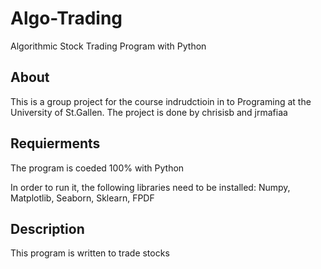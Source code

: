 # Algo-Trading
Algorithmic Stock Trading Program with Python


## About 
This is a group project for the course indrudctioin in to Programing at the University of St.Gallen. The project is done by chrisisb and jrmafiaa 

## Requierments  
The program is coeded 100% with Python

In order to run it, the following libraries need to be installed:
Numpy, Matplotlib, Seaborn, Sklearn, FPDF

## Description

This program is written to trade stocks 
